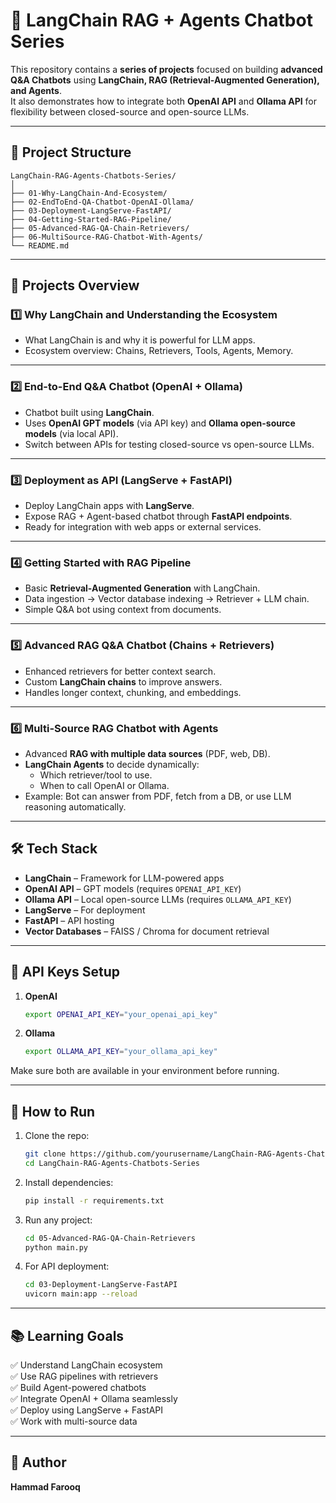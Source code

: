 # 🚀 LangChain RAG + Agents Chatbot Series

This repository contains a **series of projects** focused on building **advanced Q&A Chatbots** using **LangChain, RAG (Retrieval-Augmented Generation), and Agents**.  
It also demonstrates how to integrate both **OpenAI API** and **Ollama API** for flexibility between closed-source and open-source LLMs.

---

## 📂 Project Structure

```
LangChain-RAG-Agents-Chatbots-Series/
│
├── 01-Why-LangChain-And-Ecosystem/
├── 02-EndToEnd-QA-Chatbot-OpenAI-Ollama/
├── 03-Deployment-LangServe-FastAPI/
├── 04-Getting-Started-RAG-Pipeline/
├── 05-Advanced-RAG-QA-Chain-Retrievers/
├── 06-MultiSource-RAG-Chatbot-With-Agents/
└── README.md
```

---

## 📌 Projects Overview

### 1️⃣ Why LangChain and Understanding the Ecosystem
- What LangChain is and why it is powerful for LLM apps.
- Ecosystem overview: Chains, Retrievers, Tools, Agents, Memory.

---

### 2️⃣ End-to-End Q&A Chatbot (OpenAI + Ollama)
- Chatbot built using **LangChain**.
- Uses **OpenAI GPT models** (via API key) and **Ollama open-source models** (via local API).
- Switch between APIs for testing closed-source vs open-source LLMs.

---

### 3️⃣ Deployment as API (LangServe + FastAPI)
- Deploy LangChain apps with **LangServe**.
- Expose RAG + Agent-based chatbot through **FastAPI endpoints**.
- Ready for integration with web apps or external services.

---

### 4️⃣ Getting Started with RAG Pipeline
- Basic **Retrieval-Augmented Generation** with LangChain.
- Data ingestion → Vector database indexing → Retriever + LLM chain.
- Simple Q&A bot using context from documents.

---

### 5️⃣ Advanced RAG Q&A Chatbot (Chains + Retrievers)
- Enhanced retrievers for better context search.
- Custom **LangChain chains** to improve answers.
- Handles longer context, chunking, and embeddings.

---

### 6️⃣ Multi-Source RAG Chatbot with Agents
- Advanced **RAG with multiple data sources** (PDF, web, DB).
- **LangChain Agents** to decide dynamically:
  - Which retriever/tool to use.
  - When to call OpenAI or Ollama.
- Example: Bot can answer from PDF, fetch from a DB, or use LLM reasoning automatically.

---

## 🛠️ Tech Stack

- **LangChain** – Framework for LLM-powered apps
- **OpenAI API** – GPT models (requires `OPENAI_API_KEY`)
- **Ollama API** – Local open-source LLMs (requires `OLLAMA_API_KEY`)
- **LangServe** – For deployment
- **FastAPI** – API hosting
- **Vector Databases** – FAISS / Chroma for document retrieval

---

## 🔑 API Keys Setup

1. **OpenAI**
   ```bash
   export OPENAI_API_KEY="your_openai_api_key"
   ```
2. **Ollama**
   ```bash
   export OLLAMA_API_KEY="your_ollama_api_key"
   ```
Make sure both are available in your environment before running.

---

## 🚀 How to Run

1. Clone the repo:
   ```bash
   git clone https://github.com/yourusername/LangChain-RAG-Agents-Chatbots-Series.git
   cd LangChain-RAG-Agents-Chatbots-Series
   ```

2. Install dependencies:
   ```bash
   pip install -r requirements.txt
   ```

3. Run any project:
   ```bash
   cd 05-Advanced-RAG-QA-Chain-Retrievers
   python main.py
   ```

4. For API deployment:
   ```bash
   cd 03-Deployment-LangServe-FastAPI
   uvicorn main:app --reload
   ```

---

## 📚 Learning Goals

✅ Understand LangChain ecosystem  
✅ Use RAG pipelines with retrievers  
✅ Build Agent-powered chatbots  
✅ Integrate OpenAI + Ollama seamlessly  
✅ Deploy using LangServe + FastAPI  
✅ Work with multi-source data  

---

## 📧 Author

**Hammad Farooq**